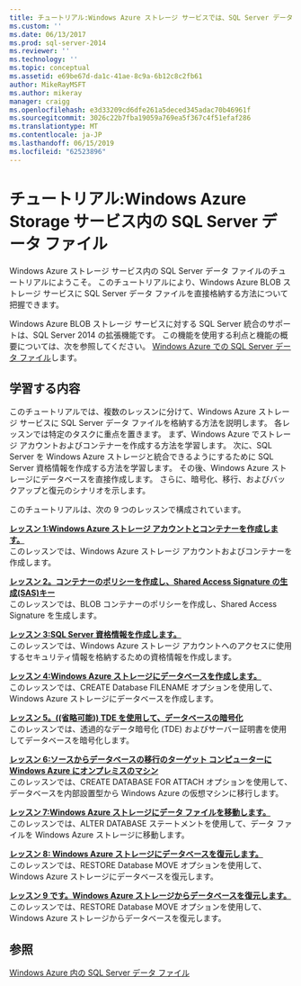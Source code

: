 ```yaml
---
title: チュートリアル:Windows Azure ストレージ サービスでは、SQL Server データ ファイル |Microsoft Docs
ms.custom: ''
ms.date: 06/13/2017
ms.prod: sql-server-2014
ms.reviewer: ''
ms.technology: ''
ms.topic: conceptual
ms.assetid: e69be67d-da1c-41ae-8c9a-6b12c8c2fb61
author: MikeRayMSFT
ms.author: mikeray
manager: craigg
ms.openlocfilehash: e3d33209cd6dfe261a5deced345adac70b46961f
ms.sourcegitcommit: 3026c22b7fba19059a769ea5f367c4f51efaf286
ms.translationtype: MT
ms.contentlocale: ja-JP
ms.lasthandoff: 06/15/2019
ms.locfileid: "62523896"
---
```

# <a name="tutorial-sql-server-data-files-in-windows-azure-storage-service"></a>チュートリアル:Windows Azure Storage サービス内の SQL Server データ ファイル
  Windows Azure ストレージ サービス内の SQL Server データ ファイルのチュートリアルにようこそ。 このチュートリアルにより、Windows Azure BLOB ストレージ サービスに SQL Server データ ファイルを直接格納する方法について把握できます。  
  
 Windows Azure BLOB ストレージ サービスに対する SQL Server 統合のサポートは、SQL Server 2014 の拡張機能です。 この機能を使用する利点と機能の概要については、次を参照してください。 [Windows Azure での SQL Server データ ファイル](databases/sql-server-data-files-in-microsoft-azure.md)します。  
  
## <a name="what-you-will-learn"></a>学習する内容  
 このチュートリアルでは、複数のレッスンに分けて、Windows Azure ストレージ サービスに SQL Server データ ファイルを格納する方法を説明します。 各レッスンでは特定のタスクに重点を置きます。 まず、Windows Azure でストレージ アカウントおよびコンテナーを作成する方法を学習します。 次に、SQL Server を Windows Azure ストレージと統合できるようにするために SQL Server 資格情報を作成する方法を学習します。 その後、Windows Azure ストレージにデータベースを直接作成します。 さらに、暗号化、移行、およびバックアップと復元のシナリオを示します。  
  
 このチュートリアルは、次の 9 つのレッスンで構成されています。  
  
 **[レッスン 1:Windows Azure ストレージ アカウントとコンテナーを作成します。](../tutorials/lesson-1-create-windows-azure-storage-account-and-container.md)**  
 このレッスンでは、Windows Azure ストレージ アカウントおよびコンテナーを作成します。  
  
 **[レッスン 2。コンテナーのポリシーを作成し、Shared Access Signature の生成&#40;SAS&#41;キー](lesson-1-create-stored-access-policy-and-shared-access-signature.md)**  
 このレッスンでは、BLOB コンテナーのポリシーを作成し、Shared Access Signature を生成します。  
  
 **[レッスン 3:SQL Server 資格情報を作成します。](lesson-2-create-a-sql-server-credential-using-a-shared-access-signature.md)**  
 このレッスンでは、Windows Azure ストレージ アカウントへのアクセスに使用するセキュリティ情報を格納するための資格情報を作成します。  
  
 **[レッスン 4:Windows Azure ストレージにデータベースを作成します。](../relational-databases/lesson-3-database-backup-to-url.md)**  
 このレッスンでは、CREATE Database FILENAME オプションを使用して、Windows Azure ストレージにデータベースを作成します。  
  
 **[レッスン 5。&#40;(省略可能)&#41; TDE を使用して、データベースの暗号化](../relational-databases/lesson-4-restore-database-to-virtual-machine-from-url.md)**  
 このレッスンでは、透過的なデータ暗号化 (TDE) およびサーバー証明書を使用してデータベースを暗号化します。  
  
 **[レッスン 6:ソースからデータベースの移行のターゲット コンピューターに Windows Azure にオンプレミスのマシン](lesson-5-backup-database-using-file-snapshot-backup.md)**  
 このレッスンでは、CREATE DATABASE FOR ATTACH オプションを使用して、データベースを内部設置型から Windows Azure の仮想マシンに移行します。  
  
 **[レッスン 7:Windows Azure ストレージにデータ ファイルを移動します。](../relational-databases/lesson-6-generate-activity-and-backup-log-using-file-snapshot-backup.md)**  
 このレッスンでは、ALTER DATABASE ステートメントを使用して、データ ファイルを Windows Azure ストレージに移動します。  
  
 **[レッスン 8: Windows Azure ストレージにデータベースを復元します。](../relational-databases/lesson-7-restore-a-database-to-a-point-in-time.md)**  
 このレッスンでは、RESTORE Database MOVE オプションを使用して、Windows Azure ストレージにデータベースを復元します。  
  
 **[レッスン 9 です。Windows Azure ストレージからデータベースを復元します。](lesson-8-restore-as-new-database-from-log-backup.md)**  
 このレッスンでは、RESTORE Database MOVE オプションを使用して、Windows Azure ストレージからデータベースを復元します。  
  
## <a name="see-also"></a>参照  
 [Windows Azure 内の SQL Server データ ファイル](databases/sql-server-data-files-in-microsoft-azure.md)  
  
  
